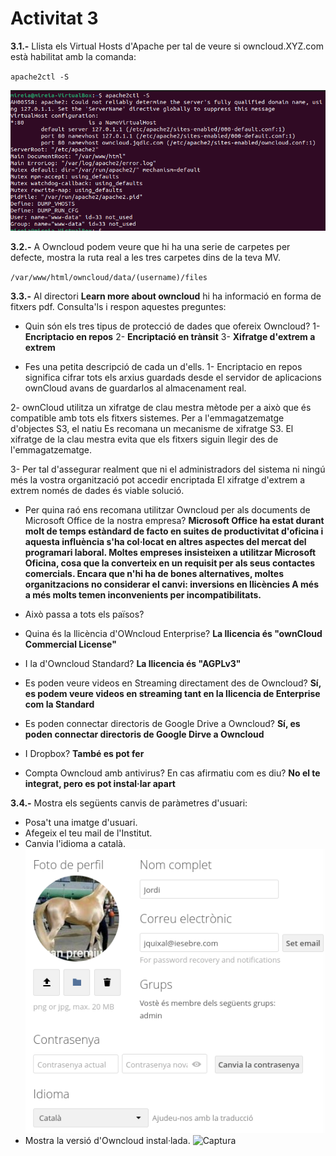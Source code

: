 # Activitat 3

**3.1.-** Llista els Virtual Hosts d'Apache per tal de veure si owncloud.XYZ.com està habilitat amb la comanda:

`apache2ctl -S`

![Captura](activitat3-1.png)

**3.2.-** A Owncloud podem veure que hi ha una serie de carpetes per defecte, mostra la ruta real a les tres carpetes dins de la teva MV.

`/var/www/html/owncloud/data/(username)/files`

**3.3.-** Al directori **Learn more about owncloud** hi ha informació en forma de fitxers pdf. Consulta'ls i respon aquestes preguntes:

* Quin són els tres tipus de protecció de dades que ofereix Owncloud?
1- **Encriptacio en repos** 
2- **Encriptació en trànsit** 
3- **Xifratge d'extrem a extrem** 

* Fes una petita descripció de cada un d'ells.
1- Encriptacio en repos significa cifrar tots els arxius
guardads desde el servidor de aplicacions ownCloud
avans de guardarlos al almacenament real.

2- ownCloud utilitza un xifratge de clau mestra
mètode per a això que és compatible amb tots els fitxers
sistemes. Per a l'emmagatzematge d'objectes S3, el natiu
Es recomana un mecanisme de xifratge S3.
El xifratge de la clau mestra evita que els fitxers siguin
llegir des de l'emmagatzematge.

3- Per tal d'assegurar realment que ni el
administradors del sistema ni ningú més
la vostra organització pot accedir encriptada
El xifratge d'extrem a extrem només de dades és viable
solució.

* Per quina raó ens recomana utilitzar Owncloud per als documents de Microsoft Office de la nostra empresa?
**Microsoft Office ha estat durant molt de temps
estàndard de facto en suites de productivitat d'oficina
i aquesta influència s'ha col·locat en altres
aspectes del mercat del programari laboral.
Moltes empreses insisteixen a utilitzar Microsoft
Oficina, cosa que la converteix en un requisit per als seus
contactes comercials. Encara que n'hi ha de bones
alternatives, moltes organitzacions no
considerar el canvi: inversions en llicències
A més a més molts temen
inconvenients per incompatibilitats.**

* Això passa a tots els països?

* Quina és la llicència d'OWncloud Enterprise?
 **La llicencia és "ownCloud Commercial License"**
* I la d'Owncloud Standard?
 **La llicencia és "AGPLv3"**
* Es poden veure videos en Streaming directament des de Owncloud?
**Sí, es podem veure videos en streaming tant en la llicencia de Enterprise com la Standard**
* Es poden connectar directoris de Google Drive a Owncloud?
**Sí, es poden connectar directoris de Google Dirve a Owncloud**
* I Dropbox?
**També es pot fer**
* Compta Owncloud amb antivirus? En cas afirmatiu com es diu?
**No el te integrat, pero es pot instal·lar apart**


**3.4.-** Mostra els següents canvis de paràmetres d'usuari:

* Posa't una imatge d'usuari.
* Afegeix el teu mail de l'Institut.
* Canvia l'idioma a català.
![Captura](activitat3-2.png.png)
* Mostra la versió d'Owncloud instal·lada.
![Captura](activitat3-5.png)
